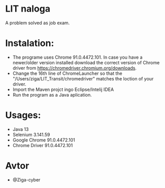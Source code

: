 # LIT naloga
A problem solved as job exam.

# Instalation:
- The programe uses Chrome 91.0.4472.101. In case you have a newer/older version installed download the correct version of Chrome driver from https://chromedriver.chromium.org/downloads.
- Change the 16th line of ChromeLauncher so that the "/Users/ziga/LIT_Transit/chromedriver" matches the loction of your driver.
- Import the Maven projct ingo Eclipse/Intelij IDEA
- Run the program as a Java aplication.

# Usages:
- Java 13
- Selenium 3.141.59
- Google Chrome 91.0.4472.101
- Chrome Driver 91.0.4472.101

# Avtor
- @Ziga-cyber
